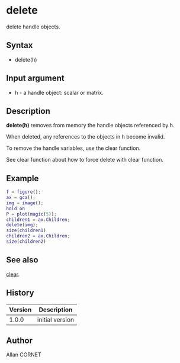 # delete

delete handle objects.

## Syntax

- delete(h)

## Input argument

- h - a handle object: scalar or matrix.

## Description

  <p><b>delete(h)</b> removes from memory the handle objects referenced by h.</p>
  <p>When deleted, any references to the objects in h become invalid.</p>
  <p>To remove the handle variables, use the clear function.</p>
  <p>See clear function about how to force delete with clear function.</p>

## Example

```matlab
f = figure();
ax = gca();
img = image();
hold on
P = plot(magic(5));
children1 = ax.Children;
delete(img);
size(children1)
children2 = ax.Children;
size(children2)
```

## See also

[clear](../memory_manager/clear.md).

## History

| Version | Description     |
| ------- | --------------- |
| 1.0.0   | initial version |

## Author

Allan CORNET
